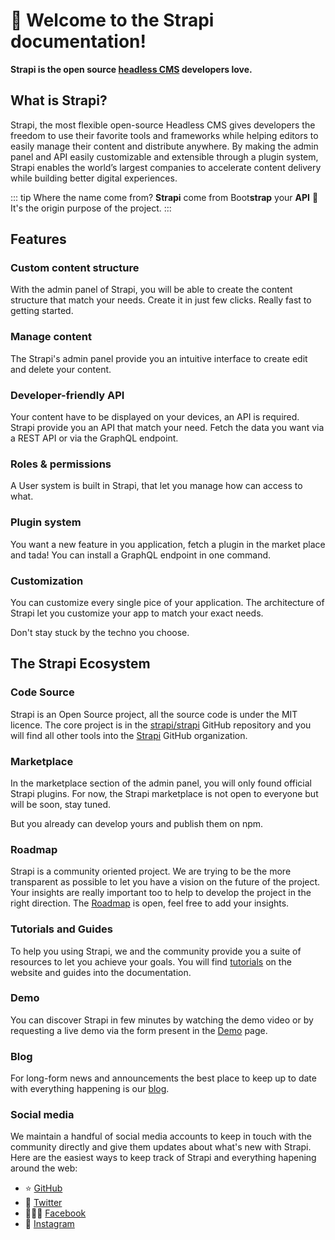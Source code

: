 # 🚀 Welcome to the Strapi documentation!

**Strapi is the open source [headless CMS](https://strapi.io) developers love.**

## What is Strapi?

Strapi, the most flexible open-source Headless CMS gives developers the freedom to use their favorite tools and frameworks while helping editors to easily manage their content and distribute anywhere. By making the admin panel and API easily customizable and extensible through a plugin system, Strapi enables the world’s largest companies to accelerate content delivery while building better digital experiences.

::: tip Where the name come from?
**Strapi** come from Boot**strap** your **API** 🎉<br>
It's the origin purpose of the project.
:::

## Features

### Custom content structure

With the admin panel of Strapi, you will be able to create the content structure that match your needs. Create it in just few clicks. Really fast to getting started.

### Manage content

The Strapi's admin panel provide you an intuitive interface to create edit and delete your content.

### Developer-friendly API

Your content have to be displayed on your devices, an API is required. Strapi provide you an API that match your need. Fetch the data you want via a REST API or via the GraphQL endpoint.

### Roles & permissions

A User system is built in Strapi, that let you manage how can access to what.

### Plugin system

You want a new feature in you application, fetch a plugin in the market place and tada! You can install a GraphQL endpoint in one command.

### Customization

You can customize every single pice of your application. The architecture of Strapi let you customize your app to match your exact needs.

Don't stay stuck by the techno you choose.

## The Strapi Ecosystem

### Code Source

Strapi is an Open Source project, all the source code is under the MIT licence. The core project is in the [strapi/strapi](https://github.com/strapi/strapi) GitHub repository and you will find all other tools into the [Strapi](https://github.com/strapi) GitHub organization.

### Marketplace

In the marketplace section of the admin panel, you will only found official Strapi plugins. For now, the Strapi marketplace is not open to everyone but will be soon, stay tuned.

But you already can develop yours and publish them on npm.

### Roadmap

Strapi is a community oriented project. We are trying to be the more transparent as possible to let you have a vision on the future of the project.
Your insights are really important too to help to develop the project in the right direction.
The [Roadmap](https://portal.productboard.com/strapi) is open, feel free to add your insights.

### Tutorials and Guides

To help you using Strapi, we and the community provide you a suite of resources to let you achieve your goals.
You will find [tutorials](https://strapi.io/tutorials/) on the website and guides into the documentation.

### Demo

You can discover Strapi in few minutes by watching the demo video or by requesting a live demo via the form present in the [Demo](https://strapi.io/demo) page.

### Blog

For long-form news and announcements the best place to keep up to date with everything happening is our [blog](https://strapi.io/blog).

### Social media

We maintain a handful of social media accounts to keep in touch with the community directly and give them updates about what's new with Strapi. Here are the easiest ways to keep track of Strapi and everything hapening around the web:

- ⭐️ [GitHub](https://github.com/strapi/strapi)
- 🐧 [Twitter](https://twitter.com/strapijs)
- 👩🏻‍💻 [Facebook](https://www.facebook.com/strapijs/)
- 📸 [Instagram](https://www.instagram.com/strapijs/)
